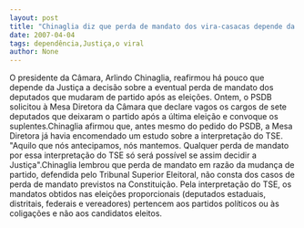 ```yaml
---
layout: post
title: "Chinaglia diz que perda de mandato dos vira-casacas depende da Justiça "
date: 2007-04-04
tags: dependência,Justiça,o viral
author: None
---
```

O presidente da Câmara, Arlindo Chinaglia, reafirmou há pouco que depende da Justiça a decisão sobre a eventual perda de mandato dos deputados que mudaram de partido após as eleições. Ontem, o PSDB solicitou à Mesa Diretora da Câmara que declare vagos os cargos de sete deputados que deixaram o partido após a última eleição e convoque os suplentes.Chinaglia afirmou que, antes mesmo do pedido do PSDB, a Mesa Diretora já havia encomendado um estudo sobre a interpretação do TSE. \"Aquilo que nós antecipamos, nós mantemos. Qualquer perda de mandato por essa interpretação do TSE só será possível se assim decidir a Justiça\".Chinaglia lembrou que perda de mandato em razão da mudança de partido, defendida pelo Tribunal Superior Eleitoral, não consta dos casos de perda de mandato previstos na Constituição. Pela interpretação do TSE, os mandatos obtidos nas eleições proporcionais (deputados estaduais, distritais, federais e vereadores) pertencem aos partidos políticos ou às coligações e não aos candidatos eleitos. 